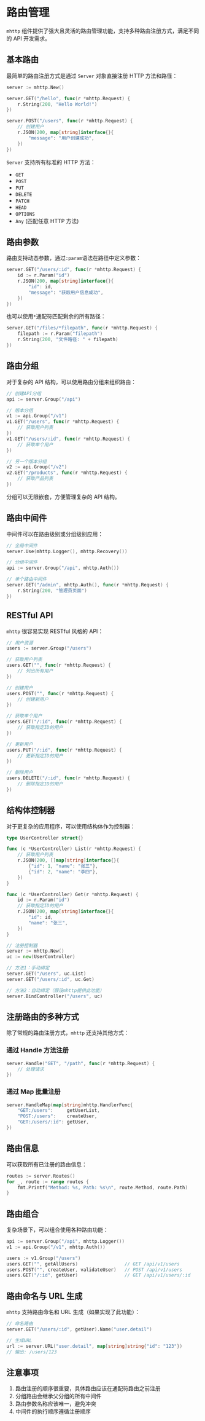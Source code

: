 # 路由管理

`mhttp` 组件提供了强大且灵活的路由管理功能，支持多种路由注册方式，满足不同的 API 开发需求。

## 基本路由

最简单的路由注册方式是通过 `Server` 对象直接注册 HTTP 方法和路径：

```go
server := mhttp.New()

server.GET("/hello", func(r *mhttp.Request) {
    r.String(200, "Hello World!")
})

server.POST("/users", func(r *mhttp.Request) {
    // 创建用户
    r.JSON(200, map[string]interface{}{
        "message": "用户创建成功",
    })
})
```

`Server` 支持所有标准的 HTTP 方法：

- `GET`
- `POST`
- `PUT`
- `DELETE`
- `PATCH`
- `HEAD`
- `OPTIONS`
- `Any` (匹配任意 HTTP 方法)

## 路由参数

路由支持动态参数，通过`:param`语法在路径中定义参数：

```go
server.GET("/users/:id", func(r *mhttp.Request) {
    id := r.Param("id")
    r.JSON(200, map[string]interface{}{
        "id": id,
        "message": "获取用户信息成功",
    })
})
```

也可以使用`*`通配符匹配剩余的所有路径：

```go
server.GET("/files/*filepath", func(r *mhttp.Request) {
    filepath := r.Param("filepath")
    r.String(200, "文件路径: " + filepath)
})
```

## 路由分组

对于复杂的 API 结构，可以使用路由分组来组织路由：

```go
// 创建API分组
api := server.Group("/api")

// 版本分组
v1 := api.Group("/v1")
v1.GET("/users", func(r *mhttp.Request) {
    // 获取用户列表
})
v1.GET("/users/:id", func(r *mhttp.Request) {
    // 获取单个用户
})

// 另一个版本分组
v2 := api.Group("/v2")
v2.GET("/products", func(r *mhttp.Request) {
    // 获取产品列表
})
```

分组可以无限嵌套，方便管理复杂的 API 结构。

## 路由中间件

中间件可以在路由级别或分组级别应用：

```go
// 全局中间件
server.Use(mhttp.Logger(), mhttp.Recovery())

// 分组中间件
api := server.Group("/api", mhttp.Auth())

// 单个路由中间件
server.GET("/admin", mhttp.Auth(), func(r *mhttp.Request) {
    r.String(200, "管理员页面")
})
```

## RESTful API

`mhttp` 很容易实现 RESTful 风格的 API：

```go
// 用户资源
users := server.Group("/users")

// 获取用户列表
users.GET("", func(r *mhttp.Request) {
    // 列出所有用户
})

// 创建用户
users.POST("", func(r *mhttp.Request) {
    // 创建新用户
})

// 获取单个用户
users.GET("/:id", func(r *mhttp.Request) {
    // 获取指定ID的用户
})

// 更新用户
users.PUT("/:id", func(r *mhttp.Request) {
    // 更新指定ID的用户
})

// 删除用户
users.DELETE("/:id", func(r *mhttp.Request) {
    // 删除指定ID的用户
})
```

## 结构体控制器

对于更复杂的应用程序，可以使用结构体作为控制器：

```go
type UserController struct{}

func (c *UserController) List(r *mhttp.Request) {
    // 获取用户列表
    r.JSON(200, []map[string]interface{}{
        {"id": 1, "name": "张三"},
        {"id": 2, "name": "李四"},
    })
}

func (c *UserController) Get(r *mhttp.Request) {
    id := r.Param("id")
    // 获取指定ID的用户
    r.JSON(200, map[string]interface{}{
        "id": id,
        "name": "张三",
    })
}

// 注册控制器
server := mhttp.New()
uc := new(UserController)

// 方法1：手动绑定
server.GET("/users", uc.List)
server.GET("/users/:id", uc.Get)

// 方法2：自动绑定（假设mhttp提供此功能）
server.BindController("/users", uc)
```

## 注册路由的多种方式

除了常规的路由注册方式，`mhttp` 还支持其他方式：

### 通过 Handle 方法注册

```go
server.Handle("GET", "/path", func(r *mhttp.Request) {
    // 处理请求
})
```

### 通过 Map 批量注册

```go
server.HandleMap(map[string]mhttp.HandlerFunc{
    "GET:/users":     getUserList,
    "POST:/users":    createUser,
    "GET:/users/:id": getUser,
})
```

## 路由信息

可以获取所有已注册的路由信息：

```go
routes := server.Routes()
for _, route := range routes {
    fmt.Printf("Method: %s, Path: %s\n", route.Method, route.Path)
}
```

## 路由组合

复杂场景下，可以组合使用各种路由功能：

```go
api := server.Group("/api", mhttp.Logger())
v1 := api.Group("/v1", mhttp.Auth())

users := v1.Group("/users")
users.GET("", getAllUsers)                 // GET /api/v1/users
users.POST("", createUser, validateUser)   // POST /api/v1/users
users.GET("/:id", getUser)                 // GET /api/v1/users/:id
```

## 路由命名与 URL 生成

`mhttp` 支持路由命名和 URL 生成（如果实现了此功能）：

```go
// 命名路由
server.GET("/users/:id", getUser).Name("user.detail")

// 生成URL
url := server.URL("user.detail", map[string]string{"id": "123"})
// 输出: /users/123
```

## 注意事项

1. 路由注册的顺序很重要，具体路由应该在通配符路由之前注册
2. 分组路由会继承父分组的所有中间件
3. 路由参数名称应该唯一，避免冲突
4. 中间件的执行顺序遵循注册顺序
